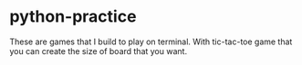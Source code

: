 # python-practice
These are games that I build to play on terminal. With tic-tac-toe game that you can create the size of board that you want.
